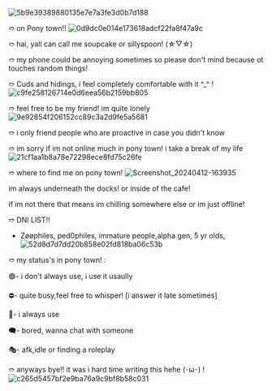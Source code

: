 ![5b9e39389880135e7e7a3fe3d0b7d188](https://github.com/SillyBuns/Sillyspoon/assets/166543687/e8c2f810-c585-46be-8737-243734f498a3)


 ➱ on Pony town!!
 ![0d9dc0e014e173618adcf22fa8f47a9c](https://github.com/Sillyspoon/Sillyspoon/assets/166543687/67d2b2d8-6687-40b7-aa54-69513ae6eb4c)

 
  ➱ hai, yall can call me soupcake or sillyspoon! (⁠☆⁠▽⁠☆⁠)
 
  ➱ my phone could be annoying sometimes so please don't mind because ot touches random things!
  
  ➱ Cuds and hidings, i feel completely comfortable with it ^_^
!![c9fe258126714e0d6eea56b2159bb805](https://github.com/Sillyspoon/Sillyspoon/assets/166543687/31efc69d-8a1c-4de6-8211-c28c2a499dfe)


  
  ➱ feel free to be my friend! im quite lonely
 ![9e92854f206152cc89c3a2d9fe5a5681](https://github.com/Sillyspoon/Sillyspoon/assets/166543687/5dfc84a0-6fda-4e13-850c-177b7acfde88)


  ➱ i only friend people who are proactive in case you didn't know

  ➱ im sorry if im not online much in pony town! i take a break of my life
![21cf1aa1b8a78e72298ece8fd75c26fe](https://github.com/Sillyspoon/Sillyspoon/assets/166543687/b292b01d-e6e8-4ee3-8991-3b161278bb55)

 ➱ where to find me on pony town!
 ![Screenshot_20240412-163935](https://github.com/Sillyspoon/Sillyspoon/assets/166543687/b196a169-9e31-4c53-9baf-4376dcdef3af)

im always underneath the docks! or inside of the cafe!

if im not there that means im chilling somewhere else or im just offline!


 ➱ DNI LIST!!

- Zøøphiles, ped0philes, immature people,alpha gen, 5 yr olds,
  ![52d8d7d7dd20b858e02fd818ba06c53b](https://github.com/Sillyspoon/Sillyspoon/assets/166543687/506fe6c8-ae20-47c3-bc6d-0df7fd6b4d1c)

 

 ➱ my status's in pony town! :
 
 🟢- i don't always use, i use it usaully

 ⛔- quite busy,feel free to whisper! [i answer it late sometimes]
 
 🌙- i always use 

🗨️- bored, wanna chat with someone

🎭- afk,idle or finding a roleplay

➱ anyways bye!! it was i hard time writing this hehe (⁠･⁠ω⁠･)
!![c265d5457bf2e9ba76a9c9bf8b58c031](https://github.com/Sillyspoon/Sillyspoon/assets/166543687/12aadc8e-f0c3-4141-8583-8d50818b44f8)












 


 
